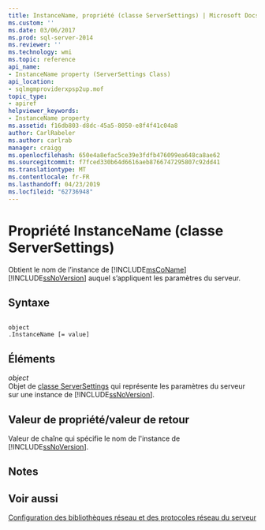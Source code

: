 ```yaml
---
title: InstanceName, propriété (classe ServerSettings) | Microsoft Docs
ms.custom: ''
ms.date: 03/06/2017
ms.prod: sql-server-2014
ms.reviewer: ''
ms.technology: wmi
ms.topic: reference
api_name:
- InstanceName property (ServerSettings Class)
api_location:
- sqlmgmproviderxpsp2up.mof
topic_type:
- apiref
helpviewer_keywords:
- InstanceName property
ms.assetid: f16db803-d8dc-45a5-8050-e8f4f41c04a8
author: CarlRabeler
ms.author: carlrab
manager: craigg
ms.openlocfilehash: 650e4a8efac5ce39e3fdfb476099ea648ca8ae62
ms.sourcegitcommit: f7fced330b64d6616aeb8766747295807c92dd41
ms.translationtype: MT
ms.contentlocale: fr-FR
ms.lasthandoff: 04/23/2019
ms.locfileid: "62736948"
---
```

# <a name="instancename-property-serversettings-class"></a>Propriété InstanceName (classe ServerSettings)
  Obtient le nom de l’instance de [!INCLUDE[msCoName](../../../includes/msconame-md.md)] [!INCLUDE[ssNoVersion](../../../includes/ssnoversion-md.md)] auquel s’appliquent les paramètres du serveur.  
  
## <a name="syntax"></a>Syntaxe  
  
```  
  
object  
.InstanceName [= value]  
```  
  
## <a name="parts"></a>Éléments  
 *object*  
 Objet de [classe ServerSettings](serversettings-class.md) qui représente les paramètres du serveur sur une instance de [!INCLUDE[ssNoVersion](../../../includes/ssnoversion-md.md)].  
  
## <a name="property-valuereturn-value"></a>Valeur de propriété/valeur de retour  
 Valeur de chaîne qui spécifie le nom de l'instance de [!INCLUDE[ssNoVersion](../../../includes/ssnoversion-md.md)].  
  
## <a name="remarks"></a>Notes  
  
## <a name="see-also"></a>Voir aussi  
 [Configuration des bibliothèques réseau et des protocoles réseau du serveur](https://msdn.microsoft.com/library/ms177485\(v=sql.100\).aspx)  
  
  
